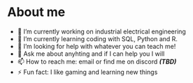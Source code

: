 # About me

- 🔭 I’m currently working on industrial electrical engineering
- 🌱 I’m currently learning coding with SQL, Python and R.
- 🤔 I’m looking for help with whatever you can teach me!
- 💬 Ask me about anyhting and if I can help you I will
- 📫 How to reach me: email or find me on discord ***(TBD)***
- ⚡ Fun fact: I like gaming and learning new things
